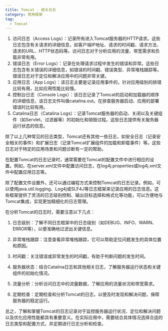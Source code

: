 ```yaml
---
title: Tomcat - 相关日志
category: 常用框架
tag:
  - Tomcat
---
```




1. 访问日志（Access Logs）：记录所有进入Tomcat服务器的HTTP请求。这些日志包含有关请求的详细信息，如客户端IP地址、请求的时间戳、请求方法、请求的URL、HTTP状态码等。访问日志对于分析应用的流量、带宽需求和负载非常有用。
2. 错误日志（Error Logs）：记录在处理请求过程中发生的错误和异常。这些日志包含有关错误的详细信息，如错误的时间戳、错误类型、异常堆栈跟踪等。错误日志对于定位和解决应用中的问题非常关键。
3. 应用日志（App Logs）：该日志主要是记录应用事件的，针对应用级别的排错比较有用，比如应用性能比较慢。
4. 控制台日志（Console Logs）：该日志记录了Tomcat的启动和加载器的顺序的详细信息，该日志文件叫做catalina.out。在排查服务器启动、应用的部署错误时比较有用。
5. Catalina日志（Catalina Logs）：记录Tomcat服务器的启动、关闭以及关键组件（如Servlet、过滤器等）的初始化和销毁过程。这些日志提供有关服务器运行状态的信息。

除了以上几种常见的日志类型，Tomcat还有其他一些日志，如安全日志（记录安全相关的事件）和扩展日志（记录Tomcat扩展组件的加载和卸载事件）等。这些日志对于特定的应用场景和问题诊断有一定的帮助。

在配置Tomcat的日志记录时，通常需要在Tomcat的配置文件中进行相应的设置。例如，在server.xml文件中配置访问日志，在log4j.properties或log4j.xml文件中配置应用日志等。



除了配置文件设置外，还可以通过编程方式来控制Tomcat的日志记录。例如，可以使用java.util.logging、Log4j或SLF4J等日志框架来记录应用的日志信息。这些框架提供了灵活的日志级别控制、输出目标选择和格式化等功能，可以方便地与Tomcat集成，实现更加精细化的日志管理。

在分析Tomcat的日志时，需要注意以下几点：

1. 日志级别：了解不同日志框架中的日志级别（如DEBUG、INFO、WARN、ERROR等），以便准确地过滤出关键信息。

2. 异常堆栈跟踪：注意查看异常堆栈跟踪，它可以帮助定位问题发生的具体位置和原因。
3. 时间戳：关注错误或异常发生的时间戳，有助于判断问题的发生时间。
4. 服务器状态：结合Catalina日志和其他相关日志，了解服务器运行状态和关键组件的初始化情况。
5. 流量分析：分析访问日志中的流量数据，了解应用的流量状况和带宽需求。
6. 定期检查：定期检查和分析Tomcat的日志，以便及时发现和解决问题，保障服务器的稳定运行。

总之，了解和掌握Tomcat的日志记录对于监控服务器运行状况、定位和解决问题以及优化应用性能都具有重要意义。在实际应用中，需要结合具体情况选择合适的日志类型和配置方式，并定期进行日志分析和检查。

